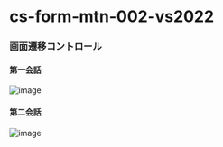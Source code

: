 # cs-form-mtn-002-vs2022

### 画面遷移コントロール

#### 第一会話
![image](https://github.com/winofsql/cs-form-mtn-002-vs2022/assets/1501327/4f76f763-7123-4b49-8700-1201710dc555)

#### 第二会話
![image](https://github.com/winofsql/cs-form-mtn-002-vs2022/assets/1501327/d67d290d-5ac9-4561-8864-ac3c47da6afb)

